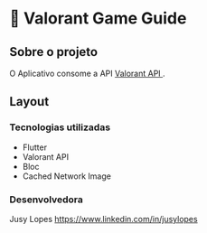 # 🔫 Valorant Game Guide
## Sobre o projeto

O Aplicativo consome a API [Valorant API
](https://valorant-api.com).


## Layout 
<p>

</p>


### Tecnologias utilizadas

* Flutter
* Valorant API
* Bloc
* Cached Network Image


### Desenvolvedora

Jusy Lopes
https://www.linkedin.com/in/jusylopes

